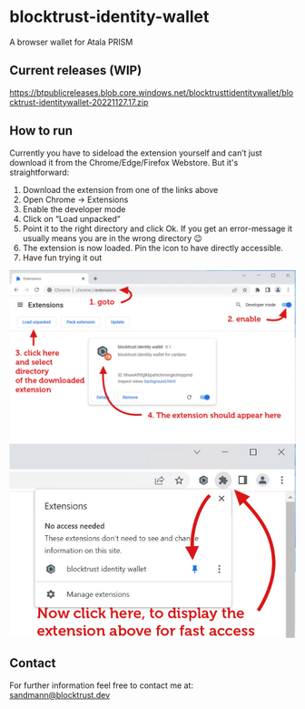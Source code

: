 # blocktrust-identity-wallet
A browser wallet for Atala PRISM

## Current releases (WIP)
https://btpublicreleases.blob.core.windows.net/blocktrusttidentitywallet/blocktrust-identitywallet-20221127.17.zip

## How to run
Currently you have to sideload the extension yourself and can’t just download it from the Chrome/Edge/Firefox Webstore.
But it's straightforward:
1.	Download the extension from one of the links above
2.	Open Chrome → Extensions
3.	Enable the developer mode
4.	Click on “Load unpacked”
5.	Point it to the right directory and click Ok. If you get an error-message it usually means you are in the wrong directory 😉
6.	The extension is now loaded. Pin the icon to have directly accessible.
7.	Have fun trying it out

![Install wallet in chrome](installChromeWallet1.jpg)
![Enable wallet in chrome](installChromeWallet2.jpg)


## Contact
For further information feel free to contact me at: sandmann@blocktrust.dev

